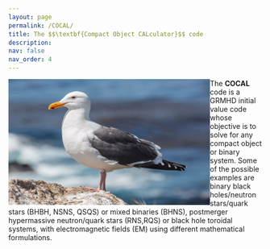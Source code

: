```yaml
---
layout: page
permalink: /COCAL/
title: The $$\textbf{Compact Object CALculator}$$ code
description: 
nav: false
nav_order: 4
---
```


<!---
### COCAL code

{% if site.data.repositories.COCAL %}
<div class="repositories d-flex flex-wrap flex-md-row flex-column justify-content-between align-items-center">
  {% for repo in site.data.repositories.COCAL %}
    {% include repository/repo.html repository=repo %}
  {% endfor %}
</div>
{% endif %}    --->


<img align="left" width="400" height=250 src="/assets/img/seagull3.jpg" />

The **COCAL** code is a GRMHD initial value code whose objective is to solve 
for any compact object or binary system. Some of the 
possible examples are binary black holes/neutron stars/quark stars (BHBH, NSNS,
 QSQS) or mixed binaries (BHNS), postmerger hypermassive neutron/quark stars 
(RNS,RQS) or black hole toroidal systems, with electromagnetic fields (EM) 
using different mathematical formulations.
